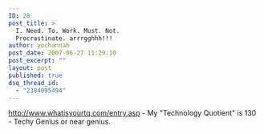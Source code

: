 ```yaml
---
ID: 28
post_title: >
  I. Need. To. Work. Must. Not.
  Procrastinate. arrrgghhh!!!
author: yochannah
post_date: 2007-06-27 11:29:10
post_excerpt: ""
layout: post
published: true
dsq_thread_id:
  - "2384095494"
---
```

<a href="http://www.whatisyourtq.com/entry.asp">http://www.whatisyourtq.com/entry.asp</a> - My "Technology Quotient" is 130 - Techy Genius or near genius.